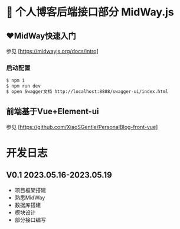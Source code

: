 # 🚀 个人博客后端接口部分 MidWay.js


## ❤️MidWay快速入门

参见 [https://midwayjs.org/docs/intro]

### 启动配置

```bash
$ npm i
$ npm run dev
$ open Swagger文档 http://localhost:8888/swagger-ui/index.html
```

## 前端基于Vue+Element-ui

参见 [https://github.com/XiaoSGentle/PersonalBlog-front-vue]


# 开发日志

## V0.1 2023.05.16-2023.05.19

* 项目框架搭建
* 熟悉MidWay
* 数据库搭建
* 模块设计
* 部分接口编写

